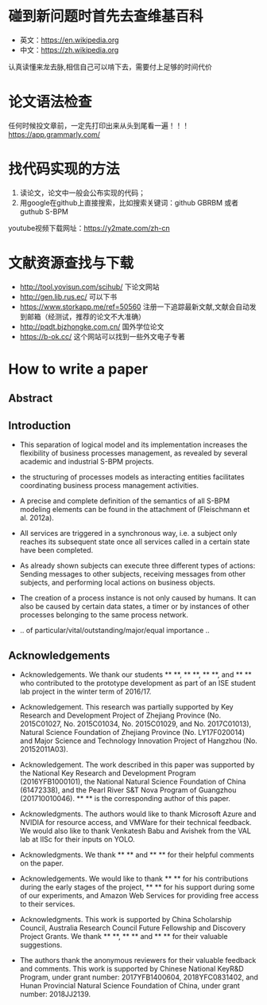 # 碰到新问题时首先去查维基百科
+ 英文：https://en.wikipedia.org
+ 中文：https://zh.wikipedia.org

认真读懂来龙去脉,相信自己可以啃下去，需要付上足够的时间代价

# 论文语法检查 
任何时候投文章前，一定先打印出来从头到尾看一遍！！！
https://app.grammarly.com/

# 找代码实现的方法
1. 读论文，论文中一般会公布实现的代码；
2. 用google在github上直接搜索，比如搜索关键词：github GBRBM 或者guthub S-BPM

youtube视频下载网址：https://y2mate.com/zh-cn

# 文献资源查找与下载
+ http://tool.yovisun.com/scihub/ 下论文网站
+ http://gen.lib.rus.ec/ 可以下书
+ https://www.storkapp.me/ref=50560 注册一下追踪最新文献,文献会自动发到邮箱（经测试，推荐的论文不大准确）
+ http://pqdt.bjzhongke.com.cn/ 国外学位论文
+ https://b-ok.cc/ 这个网站可以找到一些外文电子专著

# How to write a paper

## Abstract

## Introduction
+ This separation of logical model and its implementation increases the flexibility of business processes management, as revealed by several academic and industrial S-BPM projects.

+ the structuring of processes models as interacting entities facilitates coordinating business process management activities.
+ A precise and complete definition of the semantics of all S-BPM modeling elements can be found in the attachment of (Fleischmann et al. 2012a). 
+ All services are triggered in a synchronous way, i.e. a subject only reaches its subsequent state once all services called in a certain state have been completed.
+ As already shown subjects can execute three different types of actions: Sending messages to other subjects, 
receiving messages from other subjects, and performing local actions on business objects.

+ The creation of a process instance is not only caused by humans. It can also be caused by certain data states, a timer or by instances of other processes belonging to the same process network.

+ .. of particular/vital/outstanding/major/equal importance ..

## Acknowledgements

+ Acknowledgements. We thank our students ** **, ** **, ** **, and ** ** who contributed to the prototype development as part of an ISE student lab project in the winter term of 2016/17.

+ Acknowledgement. This research was partially supported by Key Research and Development Project of Zhejiang Province (No. 2015C01027, No. 2015C01034, No. 2015C01029, and No. 2017C01013), Natural Science Foundation of Zhejiang Province (No. LY17F020014) and Major Science and Technology Innovation Project of Hangzhou (No. 20152011A03).

+ Acknowledgement. The work described in this paper was supported by the National Key Research and Development Program (2016YFB1000101), the National Natural Science Foundation of China (61472338), and the Pearl River S&T Nova Program of Guangzhou (201710010046). ** ** is the corresponding author of this paper.

+ Acknowledgments. The authors would like to thank Microsoft Azure and NVIDIA for resource access, and VMWare for their technical feedback. We would also like to thank Venkatesh Babu and Avishek from the VAL lab at IISc for their inputs on YOLO.

+ Acknowledgments. We thank ** ** and ** ** for their helpful comments on the paper.

+ Acknowledgements. We would like to thank ** ** for his contributions during the early stages of the project, ** ** for his support during some of our experiments, and Amazon Web Services for providing free access to their services.

+ Acknowledgments. This work is supported by China Scholarship Council, Australia Research Council Future Fellowship and Discovery Project Grants. We thank ** **, ** ** and ** ** for their valuable suggestions.

+ The authors thank the anonymous reviewers for their valuable feedback and comments. This work is supported by Chinese National KeyR&D Program, under grant number: 2017YFB1400604, 2018YFC0831402, and Hunan Provincial Natural Science Foundation of China, under grant number: 2018JJ2139.
